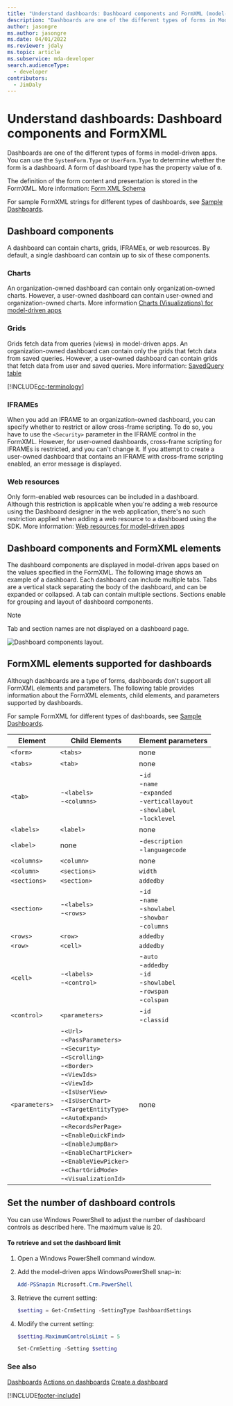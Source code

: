 ```yaml
---
title: "Understand dashboards: Dashboard components and FormXML (model-driven apps)"
description: "Dashboards are one of the different types of forms in Mode-driven Apps. You can use the SystemForm.Type or UserForm.Type to determine whether the form is a dashboard."
author: jasongre
ms.author: jasongre
ms.date: 04/01/2022
ms.reviewer: jdaly
ms.topic: article
ms.subservice: mda-developer
search.audienceType: 
  - developer
contributors: 
  - JimDaly
---
```

# Understand dashboards: Dashboard components and FormXML

Dashboards are one of the different types of forms in model-driven apps. You can use the `SystemForm.Type` or `UserForm.Type` to determine whether the form is a dashboard. A form of dashboard type has the property value of `0`.  

The definition of the form content and presentation is stored in the FormXML. More information: [Form XML Schema](form-xml-schema.md)  

 For sample FormXML strings for different types of dashboards, see [Sample Dashboards](sample-dashboards.md).  

## Dashboard components

A dashboard can contain charts, grids, IFRAMEs, or web resources. By default, a single dashboard can contain up to six of these components.  

### Charts

An organization-owned dashboard can contain only organization-owned charts. However, a user-owned dashboard can contain user-owned and organization-owned charts. More information [Charts (Visualizations) for model-driven apps](view-data-with-visualizations-charts.md)  

### Grids

Grids fetch data from queries (views) in model-driven apps. An organization-owned dashboard can contain only the grids that fetch data from saved queries. However, a user-owned dashboard can contain grids that fetch data from user and saved queries. More information: [SavedQuery table](../data-platform/reference/entities/savedquery.md)

[!INCLUDE[cc-terminology](../data-platform/includes/cc-terminology.md)]

### IFRAMEs

When you add an IFRAME to an organization-owned dashboard, you can specify whether to restrict or allow cross-frame scripting.
To do so, you have to use the `<Security>` parameter in the IFRAME control in the FormXML. However, for user-owned dashboards, cross-frame scripting for IFRAMEs is restricted, and you can't change it. If you attempt to create a user-owned dashboard that contains an IFRAME with cross-frame scripting enabled, an error message is displayed.  

### Web resources

Only form-enabled web resources can be included in a dashboard. Although this restriction is applicable when you're adding a web resource using the Dashboard designer in the web application, there's no such restriction applied when adding a web resource to a dashboard using the SDK. More information: [Web resources for model-driven apps](web-resources.md)

<a name="DashboardComponentsandFormXML"></a>

## Dashboard components and FormXML elements

The dashboard components are displayed in model-driven apps based on the values specified in the FormXML. The following image shows an example of a dashboard. Each dashboard can include multiple tabs. Tabs are a vertical stack separating the body of the dashboard, and can be expanded or collapsed. A tab can contain multiple sections. Sections enable for grouping and layout of dashboard components.

> [!NOTE]
> Tab and section names are not displayed on a dashboard page.

 ![Dashboard components layout.](media/crm-v5s-dashboards-components.png "Dashboard components layout")

<a name="SupportedFormXMLElements"></a>

## FormXML elements supported for dashboards  

Although dashboards are a type of forms, dashboards don't support all FormXML elements and parameters. The following table provides information about the FormXML elements, child elements, and parameters supported by dashboards.

For sample FormXML for different types of dashboards, see [Sample Dashboards](sample-dashboards.md).  

|Element|Child Elements|Element parameters|
|----|----|----|
|`<form>`|`<tabs>`|none|
|`<tabs>`|`<tab>`|none|
|`<tab>`|-`<labels>`<br />-`<columns>`|-`id`<br />-`name`<br />-`expanded`<br />-`verticallayout`<br />-`showlabel`<br />-`locklevel` |
|`<labels>`|`<label>`|none|
|`<label>`|none|-`description`<br />-`languagecode`|
|`<columns>`|`<column>`|none|
|`<column>`|`<sections>`|`width`|
|`<sections>`|`<section>`|`addedby`|
|`<section>`|-`<labels>`<br />-`<rows>`|-`id`<br />-`name`<br />-`showlabel`<br />-`showbar`<br />-`columns`|
|`<rows>`|`<row>`|`addedby`|
|`<row>`|`<cell>`|`addedby`|
|`<cell>`|-`<labels>`<br />-`<control>`|-`auto`<br />-`addedby`<br />-`id`<br />-`showlabel`<br />-`rowspan`<br />-`colspan`|
|`<control>`|`<parameters>`|-`id`<br />-`classid`|
| `<parameters>` |-`<Url>`<br />-`<PassParameters>`<br />-`<Security>`<br />-`<Scrolling>`<br />-`<Border>`<br />-`<ViewIds>`<br />-`<ViewId>`<br />-`<IsUserView>`<br />-`<IsUserChart>`<br />-`<TargetEntityType>`<br />-`<AutoExpand>`<br />-`<RecordsPerPage>`<br />-`<EnableQuickFind>`<br />-`<EnableJumpBar>`<br />-`<EnableChartPicker>`<br />-`<EnableViewPicker>`<br />-`<ChartGridMode>`<br />-`<VisualizationId>` |none|

<a name="set_controls_limit"></a>

## Set the number of dashboard controls

You can use Windows PowerShell to adjust the number of dashboard controls as described here. The maximum value is 20.  

#### To retrieve and set the dashboard limit  

1. Open a Windows PowerShell command window.  
1. Add the model-driven apps WindowsPowerShell snap-in:  

   ```powershell  
   Add-PSSnapin Microsoft.Crm.PowerShell  
   ```  

1. Retrieve the current setting:  

   ```powershell  
   $setting = Get-CrmSetting -SettingType DashboardSettings  
   ```  

1. Modify the current setting:  

   ```powershell  
   $setting.MaximumControlsLimit = 5  
   ```  

   ```powershell  
   Set-CrmSetting -Setting $setting  
   ```  

### See also

[Dashboards](analyze-data-with-dashboards.md)
[Actions on dashboards](actions-dashboards.md)
[Create a dashboard](create-dashboard.md)

[!INCLUDE[footer-include](../../includes/footer-banner.md)]
